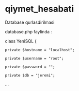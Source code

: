 # qiymet_hesabati

Database qurlasdirilmasi 

database.php faylinda :

class YeniSQL 
{

	private $hostname = "localhost";  

	private $username = "root";

	private $password = "";

	private $db = "jeremi"; 

...
  
  
